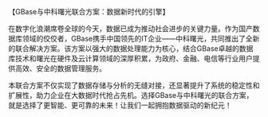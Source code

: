 【GBase与中科曙光联合方案：数据新时代的引擎】

在数字化浪潮席卷全球的今天，数据已成为推动社会进步的关键力量。作为国产数据库领域的佼佼者，GBase携手中国领先的IT企业——中科曙光，共同推出了全新的联合解决方案。该方案以强大的数据处理能力为核心，结合GBase卓越的数据库技术和曙光在硬件及云计算领域的深厚积累，为政府、金融、电信等行业用户提供高效、安全的数据管理服务。

本联合方案不仅实现了数据存储与分析的无缝对接，还显著提升了系统的稳定性和扩展性，助力企业在大数据时代抢占先机。选择GBase与中科曙光的联合方案，就是选择了更智能、更可靠的未来！让我们一起拥抱数据驱动的新纪元！